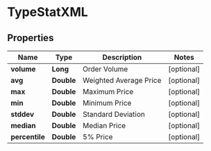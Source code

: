 
# TypeStatXML

## Properties
Name | Type | Description | Notes
------------ | ------------- | ------------- | -------------
**volume** | **Long** | Order Volume |  [optional]
**avg** | **Double** | Weighted Average Price |  [optional]
**max** | **Double** | Maximum Price |  [optional]
**min** | **Double** | Minimum Price |  [optional]
**stddev** | **Double** | Standard Deviation |  [optional]
**median** | **Double** | Median Price |  [optional]
**percentile** | **Double** | 5% Price |  [optional]



